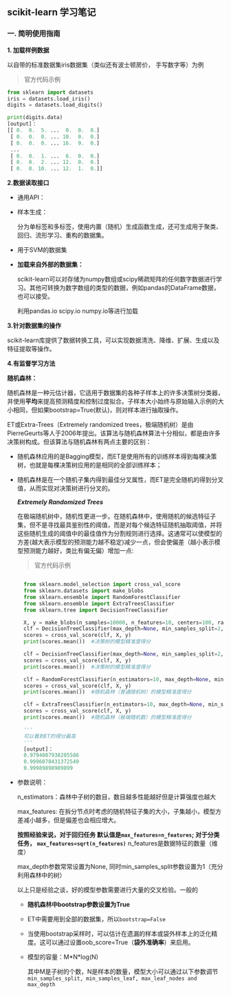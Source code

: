## scikit-learn 学习笔记

### 一. 简明使用指南

**1. 加载样例数据**

  以自带的标准数据集iris数据集（类似还有波士顿房价， 手写数字等）为例

  > 官方代码示例


  ``` Python
  from sklearn import datasets
  iris = datasets.load_iris()
  digits = datasets.load_digits()

  print(digits.data)
  [output]：
  [[ 0.  0.  5. ...  0.  0.  0.]
   [ 0.  0.  0. ... 10.  0.  0.]
   [ 0.  0.  0. ... 16.  9.  0.]
   ...
   [ 0.  0.  1. ...  6.  0.  0.]
   [ 0.  0.  2. ... 12.  0.  0.]
   [ 0.  0. 10. ... 12.  1.  0.]]

  ```

**2.数据读取接口**

- 通用API：

- 样本生成：

    分为单标签和多标签，使用内置（随机）生成函数生成，还可生成用于聚类、回归、流形学习、重构的数据集。

- 用于SVM的数据集

- **加载来自外部的数据集：**

    scikit-learn可以对存储为numpy数组或scipy稀疏矩阵的任何数字数据进行学习。其他可转换为数字数组的类型的数据，例如pandas的DataFrame数据，也可以接受。

    利用pandas.io scipy.io numpy.io等进行加载


**3.针对数据集的操作**

  scikit-learn库提供了数据转换工具，可以实现数据清洗、降维、扩展、生成以及特征提取等操作。


**4.有监督学习方法**

**随机森林：**

随机森林是一种元估计器，它适用于数据集的各种子样本上的许多决策树分类器，并使用**平均**来提高预测精度和控制过度拟合。子样本大小始终与原始输入示例的大小相同，但如果bootstrap=True(默认)，则对样本进行抽取操作。

ET或Extra-Trees（Extremely randomized trees，极端随机树）是由PierreGeurts等人于2006年提出。该算法与随机森林算法十分相似，都是由许多决策树构成。但该算法与随机森林有两点主要的区别：

- 随机森林应用的是Bagging模型，而ET是使用所有的训练样本得到每棵决策树，也就是每棵决策树应用的是相同的全部训练样本；

- 随机森林是在一个随机子集内得到最佳分叉属性，而ET是完全随机的得到分叉值，从而实现对决策树进行分叉的。

  _**Extremely Randomized Trees**_

  在极端随机树中，随机性更进一步。在随机森林中，使用随机的候选特征子集，但不是寻找最具鉴别性的阈值，而是对每个候选特征随机抽取阈值，并将这些随机生成的阈值中的最佳值作为分割规则进行选择。这通常可以使模型的方差(越大表示模型的预测能力越不稳定)减少一点，但会使偏差（越小表示模型预测能力越好，类比有偏无偏）增加一点:

  > 官方代码示例

  ``` Python

    from sklearn.model_selection import cross_val_score
    from sklearn.datasets import make_blobs
    from sklearn.ensemble import RandomForestClassifier
    from sklearn.ensemble import ExtraTreesClassifier
    from sklearn.tree import DecisionTreeClassifier

    X, y = make_blobs(n_samples=10000, n_features=10, centers=100, random_state=0)
    clf = DecisionTreeClassifier(max_depth=None, min_samples_split=2, random_state=0)
    scores = cross_val_score(clf, X, y)
    print(scores.mean())  #决策树的模型精准度得分

    clf = DecisionTreeClassifier(max_depth=None, min_samples_split=2, random_state=0)
    scores = cross_val_score(clf, X, y)
    print(scores.mean())  #决策树的模型精准度得分

    clf = RandomForestClassifier(n_estimators=10, max_depth=None, min_samples_split=2, random_state=0)
    scores = cross_val_score(clf, X, y)
    print(scores.mean())  #随机森林（普通随机树）的模型精准度得分

    clf = ExtraTreesClassifier(n_estimators=10, max_depth=None, min_samples_split=2, random_state=0)
    scores = cross_val_score(clf, X, y)
    print(scores.mean())  #随机森林（极端随机数）的模型精准度得分

    '''
    可以看到ET的得分最高
    '''
    [output]：
    0.9794087938205586
    0.9996078431372549
    0.99989898989899

  ```

- 参数说明：

  n_estimators：森林中子树的数目，数目越多性能越好但是计算强度也越大

  max_features: 在拆分节点时考虑的随机特征子集的大小，子集越小，模型方差减小越多，但是偏差也会相应增大。

  **按照经验来说，对于回归任务 默认值是`max_features=n_features`; 对于分类任务， `max_features=sqrt(n_features)`** n_features是数据特征的数量（维度）

  max_depth参数常常设置为None, 同时min_samples_split参数设置为1（充分利用森林中的树）

  以上只是经验之谈，好的模型参数需要进行大量的交叉检验。一般的

    - **随机森林中bootstrap参数设置为True**

    - ET中需要用到全部的数据集，所以`bootstrap=False`

    - 当使用bootstrap采样时，可以估计在遗漏的样本或袋外样本上的泛化精度。这可以通过设置oob_score=True（**袋外准确率**）来启用。


  - 模型的容量：M\*N\*log(N)

    其中M是子树的个数，N是样本的数量，模型大小可以通过以下参数调节 `min_samples_split, min_samples_leaf, max_leaf_nodes and max_depth`

    
